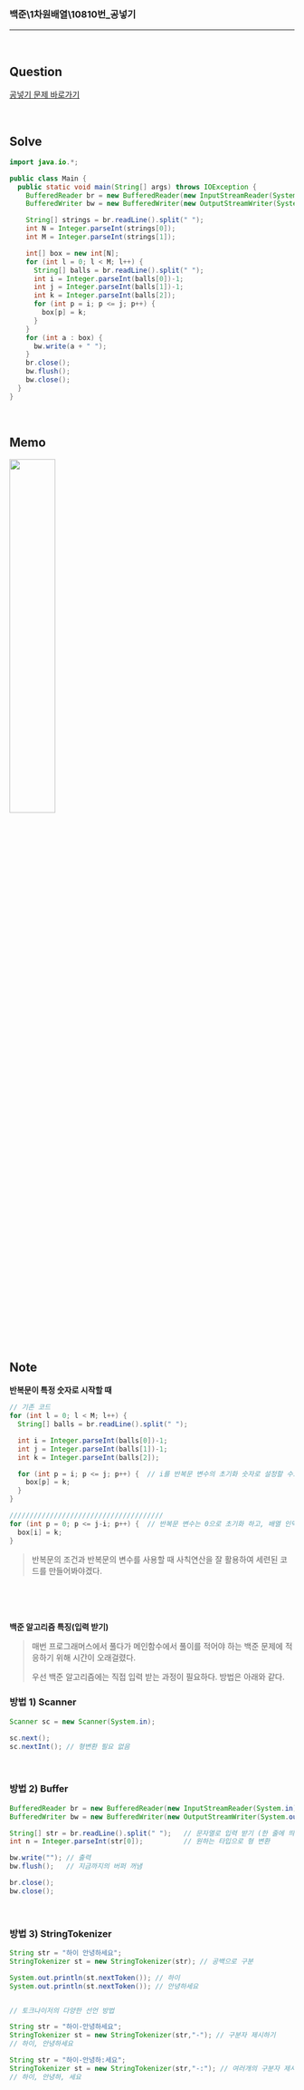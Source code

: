 ### 백준\1차원배열\10810번\_공넣기

---

<br/>

## Question

[공넣기 문제 바로가기](https://www.acmicpc.net/problem/10810)

<br/>

## Solve

```java
import java.io.*;

public class Main {
  public static void main(String[] args) throws IOException {
    BufferedReader br = new BufferedReader(new InputStreamReader(System.in));
    BufferedWriter bw = new BufferedWriter(new OutputStreamWriter(System.out));

    String[] strings = br.readLine().split(" ");
    int N = Integer.parseInt(strings[0]);
    int M = Integer.parseInt(strings[1]);

    int[] box = new int[N];
    for (int l = 0; l < M; l++) {
      String[] balls = br.readLine().split(" ");
      int i = Integer.parseInt(balls[0])-1;
      int j = Integer.parseInt(balls[1])-1;
      int k = Integer.parseInt(balls[2]);
      for (int p = i; p <= j; p++) {
        box[p] = k;
      }
    }
    for (int a : box) {
      bw.write(a + " ");
    }
    br.close();
    bw.flush();
    bw.close();
  }
}
```

<br/>

## Memo

<img src="https://github.com/JGoo99/CodingTest/assets/126454114/3e4ca547-205e-43cc-9a61-9ef5a87bfe22" width="40%" height="40%"/>

<br/>

## Note

**반복문이 특정 숫자로 시작할 때**

```java
// 기존 코드
for (int l = 0; l < M; l++) {
  String[] balls = br.readLine().split(" ");

  int i = Integer.parseInt(balls[0])-1;
  int j = Integer.parseInt(balls[1])-1;
  int k = Integer.parseInt(balls[2]);

  for (int p = i; p <= j; p++) {  // i를 반복문 변수의 초기화 숫자로 설정할 수도 있고,
    box[p] = k;
  }
}

//////////////////////////////////////
for (int p = 0; p <= j-i; p++) {  // 반복문 변수는 0으로 초기화 하고, 배열 인덱스를 i로 둘 수도 있다.
  box[i] = k;
}
```

> 반복문의 조건과 반복문의 변수를 사용할 때 사칙연산을 잘 활용하여 세련된 코드를 만들어봐야겠다.

<br/><br/><br/>

**백준 알고리즘 특징(입력 받기)**

> 매번 프로그래머스에서 풀다가 메인함수에서 풀이를 적어야 하는 백준 문제에 적응하기 위해 시간이 오래걸렸다.
>
> 우선 백준 알고리즘에는 직접 입력 받는 과정이 필요하다. 방법은 아래와 같다.

### 방법 1) Scanner

```java
Scanner sc = new Scanner(System.in);

sc.next();
sc.nextInt(); // 형변환 필요 없음
```

<br/>

### 방법 2) Buffer

```java
BufferedReader br = new BufferedReader(new InputStreamReader(System.in));
BufferedWriter bw = new BufferedWriter(new OutputStreamWriter(System.out));

String[] str = br.readLine().split(" ");   // 문자열로 입력 받기 (한 줄에 띄어쓰기가 있는 경우)
int n = Integer.parseInt(str[0]);          // 원하는 타입으로 형 변환

bw.write(""); // 출력
bw.flush();   // 지금까지의 버퍼 꺼냄

br.close();
bw.close();
```

<br/>

### 방법 3) StringTokenizer

```java
String str = "하이 안녕하세요";
StringTokenizer st = new StringTokenizer(str); // 공백으로 구분

System.out.println(st.nextToken()); // 하이
System.out.println(st.nextToken()); // 안녕하세요


// 토크나이저의 다양한 선언 방법

String str = "하이-안녕하세요";
StringTokenizer st = new StringTokenizer(str,"-"); // 구분자 제시하기
// 하이, 안녕하세요

String str = "하이-안녕하:세요";
StringTokenizer st = new StringTokenizer(str,"-:"); // 여러개의 구분자 제시하기
// 하이, 안녕하, 세요
```
